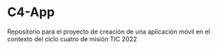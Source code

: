 # C4-App
Repositorio para el proyecto de creación de una aplicación móvil en el contexto del ciclo cuatro de misión TIC 2022
